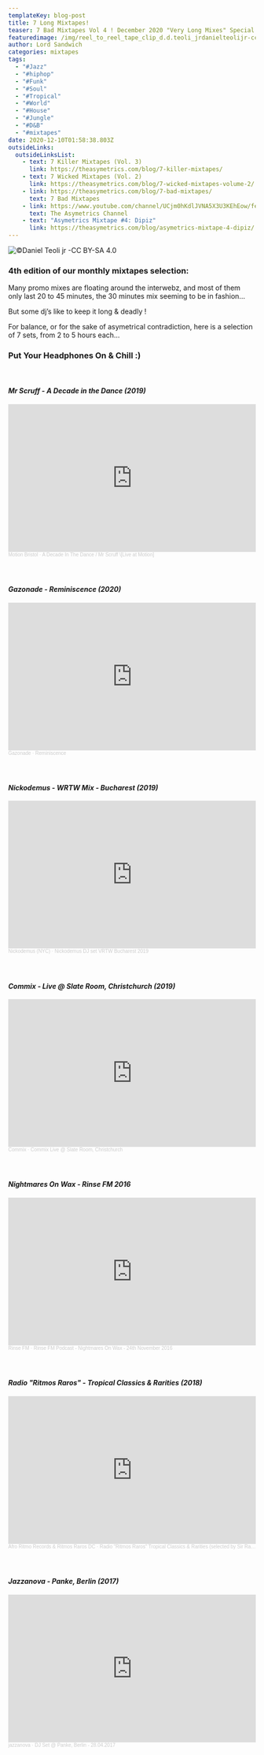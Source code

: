 ```yaml
---
templateKey: blog-post
title: 7 Long Mixtapes!
teaser: 7 Bad Mixtapes Vol 4 ! December 2020 "Very Long Mixes" Special
featuredimage: /img/reel_to_reel_tape_clip_d.d.teoli_jrdanielteolijr-cc-by-sa-4.0-licenses-by-sa-4.0.jpg
author: Lord Sandwich
categories: mixtapes
tags:
  - "#Jazz"
  - "#hiphop"
  - "#Funk"
  - "#Soul"
  - "#Tropical"
  - "#World"
  - "#House"
  - "#Jungle"
  - "#D&B"
  - "#mixtapes"
date: 2020-12-10T01:58:38.803Z
outsideLinks:
  outsideLinksList:
    - text: 7 Killer Mixtapes (Vol. 3)
      link: https://theasymetrics.com/blog/7-killer-mixtapes/
    - text: 7 Wicked Mixtapes (Vol. 2)
      link: https://theasymetrics.com/blog/7-wicked-mixtapes-volume-2/
    - link: https://theasymetrics.com/blog/7-bad-mixtapes/
      text: 7 Bad Mixtapes
    - link: https://www.youtube.com/channel/UCjm0hKdlJVNA5X3U3KEhEow/featured
      text: The Asymetrics Channel
    - text: "Asymetrics Mixtape #4: Dipiz"
      link: https://theasymetrics.com/blog/asymetrics-mixtape-4-dipiz/
---
```

![](/img/theasymetrics_d.d.teoli_jrdanielteolijr-cc-by-sa-4.0.jpg "©Daniel Teoli jr -CC BY-SA 4.0")

### 4th edition of our monthly mixtapes selection:

Many promo mixes are floating around the interwebz, and most of them only last 20 to 45 minutes, the 30 minutes mix seeming to be in fashion…

But some dj’s like to keep it long & deadly !

For balance, or for the sake of asymetrical contradiction, here is a selection of 7 sets, from 2 to 5 hours each...

### Put Your Headphones On & Chill :)

<br>

#### *Mr Scruff - A Decade in the Dance (2019)*

<iframe width="100%" height="300" scrolling="no" frameborder="no" allow="autoplay" src="https://w.soundcloud.com/player/?url=https%3A//api.soundcloud.com/tracks/706363111&color=%23ff5500&auto_play=false&hide_related=false&show_comments=true&show_user=true&show_reposts=false&show_teaser=true&visual=true"></iframe><div style="font-size: 10px; color: #cccccc;line-break: anywhere;word-break: normal;overflow: hidden;white-space: nowrap;text-overflow: ellipsis; font-family: Interstate,Lucida Grande,Lucida Sans Unicode,Lucida Sans,Garuda,Verdana,Tahoma,sans-serif;font-weight: 100;"><a href="https://soundcloud.com/motionbristol" title="Motion Bristol" target="_blank" style="color: #cccccc; text-decoration: none;">Motion Bristol</a> · <a href="https://soundcloud.com/motionbristol/a-decade-in-the-dance-mr-scruff-live-at-motion" title="A Decade In The Dance / Mr Scruff [Live at Motion]" target="_blank" style="color: #cccccc; text-decoration: none;">A Decade In The Dance / Mr Scruff \[Live at Motion]</a></div>

#### *<br>*

#### *Gazonade - Reminiscence (2020)*

<iframe width="100%" height="300" scrolling="no" frameborder="no" allow="autoplay" src="https://w.soundcloud.com/player/?url=https%3A//api.soundcloud.com/tracks/825500311&color=%23ff5500&auto_play=false&hide_related=false&show_comments=true&show_user=true&show_reposts=false&show_teaser=true&visual=true"></iframe><div style="font-size: 10px; color: #cccccc;line-break: anywhere;word-break: normal;overflow: hidden;white-space: nowrap;text-overflow: ellipsis; font-family: Interstate,Lucida Grande,Lucida Sans Unicode,Lucida Sans,Garuda,Verdana,Tahoma,sans-serif;font-weight: 100;"><a href="https://soundcloud.com/gazonade" title="Gazonade" target="_blank" style="color: #cccccc; text-decoration: none;">Gazonade</a> · <a href="https://soundcloud.com/gazonade/reminiscence" title="Reminiscence" target="_blank" style="color: #cccccc; text-decoration: none;">Reminiscence</a></div>

#### *<br>*

#### *Nickodemus - WRTW Mix - Bucharest (2019)*

<iframe width="100%" height="300" scrolling="no" frameborder="no" allow="autoplay" src="https://w.soundcloud.com/player/?url=https%3A//api.soundcloud.com/tracks/625860969&color=%23ff5500&auto_play=false&hide_related=false&show_comments=true&show_user=true&show_reposts=false&show_teaser=true&visual=true"></iframe><div style="font-size: 10px; color: #cccccc;line-break: anywhere;word-break: normal;overflow: hidden;white-space: nowrap;text-overflow: ellipsis; font-family: Interstate,Lucida Grande,Lucida Sans Unicode,Lucida Sans,Garuda,Verdana,Tahoma,sans-serif;font-weight: 100;"><a href="https://soundcloud.com/nickodemusnyc" title="Nickodemus (NYC)" target="_blank" style="color: #cccccc; text-decoration: none;">Nickodemus (NYC)</a> · <a href="https://soundcloud.com/nickodemusnyc/nickodemus-dj-set-vrtw-bucharest-2019" title="Nickodemus DJ set VRTW Bucharest 2019" target="_blank" style="color: #cccccc; text-decoration: none;">Nickodemus DJ set VRTW Bucharest 2019</a></div>

#### *<br>*

#### *Commix - Live @ Slate Room, Christchurch (2019)*

<iframe width="100%" height="300" scrolling="no" frameborder="no" allow="autoplay" src="https://w.soundcloud.com/player/?url=https%3A//api.soundcloud.com/tracks/633999201&color=%23ff5500&auto_play=false&hide_related=false&show_comments=true&show_user=true&show_reposts=false&show_teaser=true&visual=true"></iframe><div style="font-size: 10px; color: #cccccc;line-break: anywhere;word-break: normal;overflow: hidden;white-space: nowrap;text-overflow: ellipsis; font-family: Interstate,Lucida Grande,Lucida Sans Unicode,Lucida Sans,Garuda,Verdana,Tahoma,sans-serif;font-weight: 100;"><a href="https://soundcloud.com/commix" title="Commix" target="_blank" style="color: #cccccc; text-decoration: none;">Commix</a> · <a href="https://soundcloud.com/commix/commix-live-slate-room-christchurch-08-06-2019" title="Commix Live @ Slate Room, Christchurch" target="_blank" style="color: #cccccc; text-decoration: none;">Commix Live @ Slate Room, Christchurch</a></div>

#### *<br>*

#### *Nightmares On Wax - Rinse FM 2016*

<iframe width="100%" height="300" scrolling="no" frameborder="no" allow="autoplay" src="https://w.soundcloud.com/player/?url=https%3A//api.soundcloud.com/tracks/294696925&color=%23ff5500&auto_play=false&hide_related=false&show_comments=true&show_user=true&show_reposts=false&show_teaser=true&visual=true"></iframe><div style="font-size: 10px; color: #cccccc;line-break: anywhere;word-break: normal;overflow: hidden;white-space: nowrap;text-overflow: ellipsis; font-family: Interstate,Lucida Grande,Lucida Sans Unicode,Lucida Sans,Garuda,Verdana,Tahoma,sans-serif;font-weight: 100;"><a href="https://soundcloud.com/rinsefm" title="Rinse FM" target="_blank" style="color: #cccccc; text-decoration: none;">Rinse FM</a> · <a href="https://soundcloud.com/rinsefm/nightmaresonwax241116" title="Rinse FM Podcast - Nightmares On Wax - 24th November 2016" target="_blank" style="color: #cccccc; text-decoration: none;">Rinse FM Podcast - Nightmares On Wax - 24th November 2016</a></div>

#### *<br>*

#### *Radio "Ritmos Raros" - Tropical Classics & Rarities (2018)*

<iframe width="100%" height="300" scrolling="no" frameborder="no" allow="autoplay" src="https://w.soundcloud.com/player/?url=https%3A//api.soundcloud.com/tracks/435900117&color=%23ff5500&auto_play=false&hide_related=false&show_comments=true&show_user=true&show_reposts=false&show_teaser=true&visual=true"></iframe><div style="font-size: 10px; color: #cccccc;line-break: anywhere;word-break: normal;overflow: hidden;white-space: nowrap;text-overflow: ellipsis; font-family: Interstate,Lucida Grande,Lucida Sans Unicode,Lucida Sans,Garuda,Verdana,Tahoma,sans-serif;font-weight: 100;"><a href="https://soundcloud.com/afroritmo" title="Afro Ritmo Records &amp; Ritmos Raros DC" target="_blank" style="color: #cccccc; text-decoration: none;">Afro Ritmo Records &amp; Ritmos Raros DC</a> · <a href="https://soundcloud.com/afroritmo/radio-ritmos-raros-tropical-classics-rarities-selected-by-sir-ramases" title="Radio &quot;Ritmos Raros&quot; Tropical Classics &amp; Rarities (selected by Sir Ramases)" target="_blank" style="color: #cccccc; text-decoration: none;">Radio &quot;Ritmos Raros&quot; Tropical Classics &amp; Rarities (selected by Sir Ramases)</a></div>

#### *<br>*

#### *Jazzanova - Panke, Berlin (2017)*

<iframe width="100%" height="300" scrolling="no" frameborder="no" allow="autoplay" src="https://w.soundcloud.com/player/?url=https%3A//api.soundcloud.com/tracks/321722836&color=%23ff5500&auto_play=false&hide_related=false&show_comments=true&show_user=true&show_reposts=false&show_teaser=true&visual=true"></iframe><div style="font-size: 10px; color: #cccccc;line-break: anywhere;word-break: normal;overflow: hidden;white-space: nowrap;text-overflow: ellipsis; font-family: Interstate,Lucida Grande,Lucida Sans Unicode,Lucida Sans,Garuda,Verdana,Tahoma,sans-serif;font-weight: 100;"><a href="https://soundcloud.com/jazzanova" title="jazzanova" target="_blank" style="color: #cccccc; text-decoration: none;">jazzanova</a> · <a href="https://soundcloud.com/jazzanova/dj-set-panke-berlin-28042017" title="DJ Set @ Panke, Berlin - 28.04.2017" target="_blank" style="color: #cccccc; text-decoration: none;">DJ Set @ Panke, Berlin - 28.04.2017</a></div>